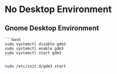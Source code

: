 # No Desktop Environment

## Gnome Desktop Environment

    ```bash
    sudo systemctl disable gdm3
    sudo systemctl enable gdm3
    sudo systemctl start gdm3
    ```

```bash
sudo /etc/init.d/gdm3 start
```
